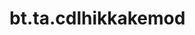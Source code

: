 <div itemscope itemtype="http://developers.google.com/ReferenceObject">
<meta itemprop="name" content="bt.ta.cdlhikkakemod" />
<meta itemprop="path" content="Stable" />
</div>

# bt.ta.cdlhikkakemod

<!-- Insert buttons and diff -->

<table class="tfo-notebook-buttons tfo-api nocontent" align="left">

</table>





<pre class="devsite-click-to-copy prettyprint lang-py tfo-signature-link">
<code>bt.ta.cdlhikkakemod(
    *args, **kwargs
) -> np.array
</code></pre>



<!-- Placeholder for "Used in" -->
